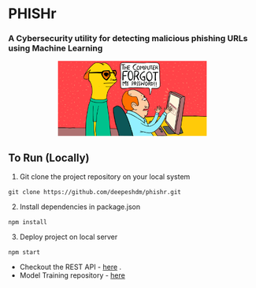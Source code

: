 # PHISHr

### A Cybersecurity utility for detecting malicious phishing URLs using Machine Learning


<div align="center">
<Img src="/src/assets/Phishing-Attacks.gif" width="60%"/>
</div>
  

## To Run (Locally)

1. Git clone the project repository on your local system
```javascipt
git clone https://github.com/deepeshdm/phishr.git
```

2. Install dependencies in package.json
```javascipt
npm install
```

3. Deploy project on local server
```javascipt
npm start
```


- Checkout the REST API - [here](https://github.com/deepeshdm/Phishr-API) .
- Model Training repository - [here](https://github.com/deepeshdm/Phishing-Attack-Domain-Detection)






